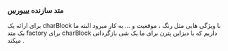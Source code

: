 <h3>
متد سازنده
<a class="ext-link" href="module-classes_Tetris_Charblock.html" >سورس</a>
</h3>
برای ارائه یک charBlock با ویژگی هایی مثل رنگ ، موقعیت و … به کار میرود البته ما یک متد factory برای charBlock داریم که با دیزاین پترن برای ما یک شی بازگردانی میکند .
